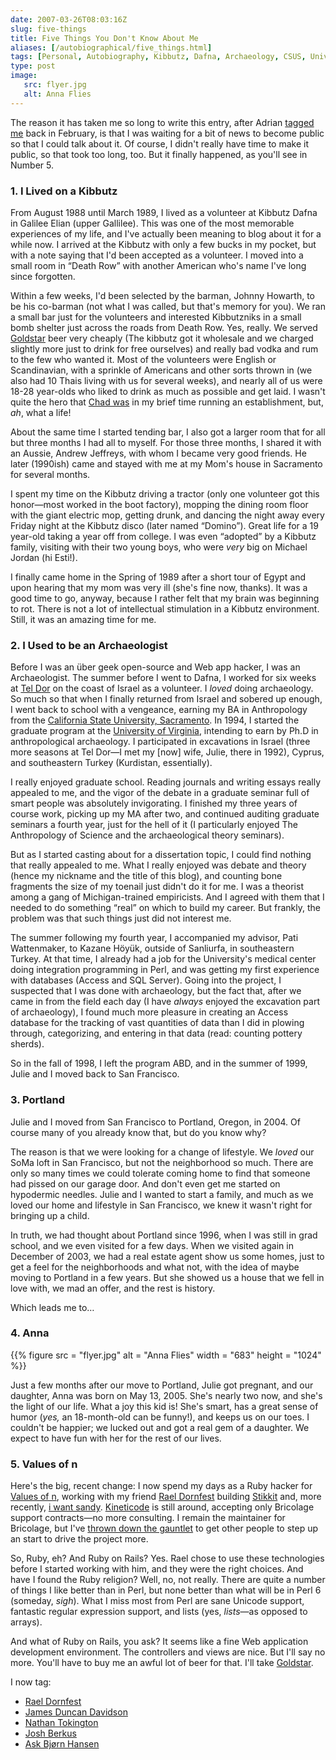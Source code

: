 ```yaml
--- 
date: 2007-03-26T08:03:16Z
slug: five-things
title: Five Things You Don't Know About Me
aliases: [/autobiographical/five_things.html]
tags: [Personal, Autobiography, Kibbutz, Dafna, Archaeology, CSUS, University of Virginia, Portland, Oregon, Family, Lifestyle, Anna, Values Of n, Stikkit, I Want Sandy]
type: post
image:
   src: flyer.jpg
   alt: Anna Flies
---
```


The reason it has taken me so long to write this entry, after Adrian [tagged me]
back in February, is that I was waiting for a bit of news to become public so
that I could talk about it. Of course, I didn't really have time to make it
public, so that took too long, too. But it finally happened, as you'll see in
Number 5.

### 1. I Lived on a Kibbutz

From August 1988 until March 1989, I lived as a volunteer at Kibbutz Dafna in
Galilee Elian (upper Gallilee). This was one of the most memorable experiences
of my life, and I've actually been meaning to blog about it for a while now. I
arrived at the Kibbutz with only a few bucks in my pocket, but with a note
saying that I'd been accepted as a volunteer. I moved into a small room in
“Death Row” with another American who's name I've long since forgotten.

Within a few weeks, I'd been selected by the barman, Johnny Howarth, to be his
co-barman (not what I was called, but that's memory for you). We ran a small bar
just for the volunteers and interested Kibbutzniks in a small bomb shelter just
across the roads from Death Row. Yes, really. We served [Goldstar] beer very
cheaply (The kibbutz got it wholesale and we charged slightly more just to drink
for free ourselves) and really bad vodka and rum to the few who wanted it. Most
of the volunteers were English or Scandinavian, with a sprinkle of Americans and
other sorts thrown in (we also had 10 Thais living with us for several weeks),
and nearly all of us were 18-28 year-olds who liked to drink as much as possible
and get laid. I wasn't quite the hero that [Chad was] in my brief time running
an establishment, but, *ah*, what a life!

About the same time I started tending bar, I also got a larger room that for all
but three months I had all to myself. For those three months, I shared it with
an Aussie, Andrew Jeffreys, with whom I became very good friends. He later
(1990ish) came and stayed with me at my Mom's house in Sacramento for several
months.

I spent my time on the Kibbutz driving a tractor (only one volunteer got this
honor—most worked in the boot factory), mopping the dining room floor with the
giant electric mop, getting drunk, and dancing the night away every Friday night
at the Kibbutz disco (later named “Domino”). Great life for a 19 year-old taking
a year off from college. I was even “adopted” by a Kibbutz family, visiting with
their two young boys, who were *very* big on Michael Jordan (hi Esti!).

I finally came home in the Spring of 1989 after a short tour of Egypt and upon
hearing that my mom was very ill (she's fine now, thanks). It was a good time to
go, anyway, because I rather felt that my brain was beginning to rot. There is
not a lot of intellectual stimulation in a Kibbutz environment. Still, it was an
amazing time for me.

### 2. I Used to be an Archaeologist

Before I was an über geek open-source and Web app hacker, I was an
Archaeologist. The summer before I went to Dafna, I worked for six weeks at [Tel
Dor] on the coast of Israel as a volunteer. I *loved* doing archaeology. So much
so that when I finally returned from Israel and sobered up enough, I went back
to school with a vengeance, earning my BA in Anthropology from the [California
State University, Sacramento]. In 1994, I started the graduate program at the
[University of Virginia], intending to earn by Ph.D in anthropological
archaeology. I participated in excavations in Israel (three more seasons at Tel
Dor—I met my \[now\] wife, Julie, there in 1992), Cyprus, and southeastern
Turkey (Kurdistan, essentially).

I really enjoyed graduate school. Reading journals and writing essays really
appealed to me, and the vigor of the debate in a graduate seminar full of smart
people was absolutely invigorating. I finished my three years of course work,
picking up my MA after two, and continued auditing graduate seminars a fourth
year, just for the hell of it (I particularly enjoyed The Anthropology of
Science and the archaeological theory seminars).

But as I started casting about for a dissertation topic, I could find nothing
that really appealed to me. What I really enjoyed was debate and theory (hence
my nickname and the title of this blog), and counting bone fragments the size of
my toenail just didn't do it for me. I was a theorist among a gang of
Michigan-trained empiricists. And I agreed with them that I needed to do
something “real” on which to build my career. But frankly, the problem was that
such things just did not interest me.

The summer following my fourth year, I accompanied my advisor, Pati Wattenmaker,
to Kazane Höyük, outside of Sanliurfa, in southeastern Turkey. At that time, I
already had a job for the University's medical center doing integration
programming in Perl, and was getting my first experience with databases (Access
and SQL Server). Going into the project, I suspected that I was done with
archaeology, but the fact that, after we came in from the field each day (I have
*always* enjoyed the excavation part of archaeology), I found much more pleasure
in creating an Access database for the tracking of vast quantities of data than
I did in plowing through, categorizing, and entering in that data (read:
counting pottery sherds).

So in the fall of 1998, I left the program ABD, and in the summer of 1999, Julie
and I moved back to San Francisco.

### 3. Portland

Julie and I moved from San Francisco to Portland, Oregon, in 2004. Of course
many of you already know that, but do you know why?

The reason is that we were looking for a change of lifestyle. We *loved* our
SoMa loft in San Francisco, but not the neighborhood so much. There are only so
many times we could tolerate coming home to find that someone had pissed on our
garage door. And don't even get me started on hypodermic needles. Julie and I
wanted to start a family, and much as we loved our home and lifestyle in San
Francisco, we knew it wasn't right for bringing up a child.

In truth, we had thought about Portland since 1996, when I was still in grad
school, and we even visited for a few days. When we visited again in December of
2003, we had a real estate agent show us some homes, just to get a feel for the
neighborhoods and what not, with the idea of maybe moving to Portland in a few
years. But she showed us a house that we fell in love with, we mad an offer, and
the rest is history.

Which leads me to…

### 4. Anna

{{% figure
   src    = "flyer.jpg"
   alt    = "Anna Flies"
   width  = "683"
   height = "1024"
%}}

Just a few months after our move to Portland, Julie got pregnant, and our
daughter, Anna was born on May 13, 2005. She's nearly two now, and she's the
light of our life. What a joy this kid is! She's smart, has a great sense of
humor (*yes,* an 18-month-old can be funny!), and keeps us on our toes. I
couldn't be happier; we lucked out and got a real gem of a daughter. We expect
to have fun with her for the rest of our lives.

### 5. Values of n

Here's the big, recent change: I now spend my days as a Ruby hacker for [Values
of n], working with my friend [Rael Dornfest] building [Stikkit] and, more
recently, [i want sandy]. [Kineticode] is still around, accepting only Bricolage
support contracts—no more consulting. I remain the maintainer for Bricolage, but
I've [thrown down the gauntlet] to get other people to step up an start to drive
the project more.

So, Ruby, eh? And Ruby on Rails? Yes. Rael chose to use these technologies
before I started working with him, and they were the right choices. And have I
found the Ruby religion? Well, no, not really. There are quite a number of
things I like better than in Perl, but none better than what will be in Perl 6
(someday, *sigh*). What I miss most from Perl are sane Unicode support,
fantastic regular expression support, and lists (yes, *lists*—as opposed to
arrays).

And what of Ruby on Rails, you ask? It seems like a fine Web application
development environment. The controllers and views are nice. But I'll say no
more. You'll have to buy me an awful lot of beer for that. I'll take [Goldstar].

I now tag:

-   [Rael Dornfest]
-   [James Duncan Davidson]
-   [Nathan Tokington]
-   [Josh Berkus]
-   [Ask Bjørn Hansen]

  [tagged me]: http://use.perl.org/~Adrian/journal/32192
    "Five things you don't know about Adrian Howard"
  [Goldstar]: https://en.wikipedia.org/wiki/Goldstar_beer
    "Wikipedia describes Goldstar beer"
  [Chad was]: http://www.chaddickerson.com/blog/2006/12/19/five-things-you-didnt-know-about-me
    "Five things you didn't know about Chad Dickerson"
  [Tel Dor]: http://micro5.mscc.huji.ac.il/~dor/ "The Tel Dor Project"
  [California State University, Sacramento]: http://www.csus.edu/
  [University of Virginia]: http://www.virginia.edu/
  [Values of n]: http://www.valuesofn.com/
  [Rael Dornfest]: http://www.raelity.org/
  [Stikkit]: http://www.stikkit.com
  [i want sandy]: http://www.iwantsandy.com/
  [Kineticode]: https://kineticode.com/
  [thrown down the gauntlet]: http://marc.info/?l=bricolage-general&m=117392382314816
    "My Message to the Bricolage Community"
  [James Duncan Davidson]: http://blog.duncandavidson.com/blog/
  [Nathan Tokington]: http://radar.oreilly.com/nat/
  [Josh Berkus]: https://www.databasesoup.com "Josh Berkus's Database Soup"
  [Ask Bjørn Hansen]: https://www.askask.com
